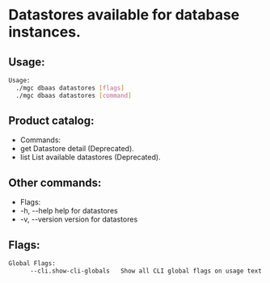 # Datastores available for database instances.

## Usage:
```bash
Usage:
  ./mgc dbaas datastores [flags]
  ./mgc dbaas datastores [command]
```

## Product catalog:
- Commands:
- get         Datastore detail (Deprecated).
- list        List available datastores (Deprecated).

## Other commands:
- Flags:
- -h, --help      help for datastores
- -v, --version   version for datastores

## Flags:
```bash
Global Flags:
      --cli.show-cli-globals   Show all CLI global flags on usage text
```

